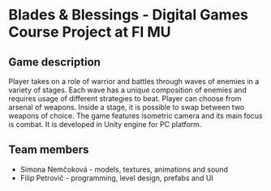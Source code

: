 Blades & Blessings - Digital Games Course Project at FI MU
==========================================================

Game description
----------------
Player takes on a role of warrior and battles through waves of enemies in a variety of stages.
Each wave has a unique composition of enemies and requires usage of different strategies to beat.
Player can choose from arsenal of weapons. Inside a stage, it is possible to swap between two
weapons of choice. The game features isometric camera and its main focus is combat. It is developed
in Unity engine for PC platform.

Team members
------------
* Simona Nemčoková - models, textures, animations and sound
* Filip Petrovič - programming, level design, prefabs and UI
